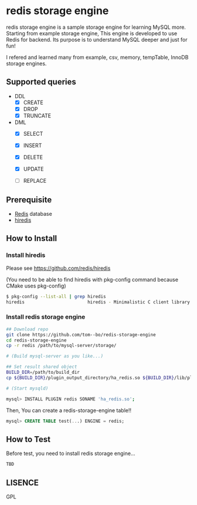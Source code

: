 # redis storage engine

redis storage engine is a sample storage engine for learning MySQL more.
Starting from example storage engine, This engine is developed to use Redis for backend.
Its purpose is to understand MySQL deeper and just for fun!

I refered and learned many from example, csv, memory, tempTable, InnoDB storage engines.


## Supported queries

- DDL
  - [x] CREATE
  - [x] DROP
  - [x] TRUNCATE
- DML
  - [x] SELECT
  - [x] INSERT 
  - [x] DELETE
  - [x] UPDATE
  - [ ] REPLACE


## Prerequisite

- [Redis](https://github.com/antirez/redis) database
- [hiredis](https://github.com/redis/hiredis)


## How to Install

### Install hiredis
Please see https://github.com/redis/hiredis

(You need to be able to find hiredis with pkg-config command because CMake uses pkg-config)
```sh
$ pkg-config --list-all | grep hiredis
hiredis                        hiredis - Minimalistic C client library for Redis.
```

### Install redis storage engine

```sh
## Download repo
git clone https://github.com/tom--bo/redis-storage-engine
cd redis-storage-engine
cp -r redis /path/to/mysql-server/storage/

# (Build mysql-server as you like...)

## Set result shared object
BUILD_DIR=/path/to/build_dir
cp ${BUILD_DIR}/plugin_output_directory/ha_redis.so ${BUILD_DIR}/lib/plugin/

# (Start mysqld)

mysql> INSTALL PLUGIN redis SONAME 'ha_redis.so';
```

Then, You can create a redis-storage-engine table!!

```sql
mysql> CREATE TABLE test(...) ENGINE = redis;
```



## How to Test

Before test, you need to install redis storage engine...


```sh
TBD
```

## LISENCE

GPL


